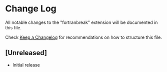 # Change Log
All notable changes to the "fortranbreak" extension will be documented in this file.

Check [Keep a Changelog](http://keepachangelog.com/) for recommendations on how to structure this file.

## [Unreleased]
- Initial release
